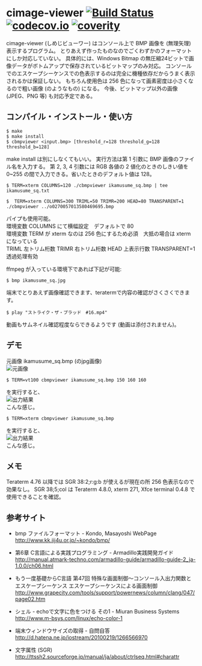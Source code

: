 # cimage-viewer [![Build Status](https://travis-ci.org/katakk/CBmpViewer.svg?branch=master)](https://travis-ci.org/katakk/CBmpViewer) [![codecov.io](https://codecov.io/github/katakk/CBmpViewer/coverage.svg?branch=master)](https://codecov.io/github/katakk/CBmpViewer?branch=master) [![coverity](https://scan.coverity.com/projects/11484/badge.svg)](https://scan.coverity.com/projects/katakk-cbmpviewer)

cimage-viewer (しめじビューワー) はコンソール上で BMP 画像を (無理矢理) 表示するプログラム。
とりあえず作ったものなのでごくわずかのフォーマットにしか対応していない。
具体的には、Windows Bitmap の無圧縮24ビットで画像データがボトムアップで保存されているビットマップのみ対応。
コンソールでのエスケープシーケンスでの色表示するのは完全に機種依存だからうまく表示されるかは保証しない。
もちろん使用色は 256 色になって画素密度は小さくなるので粗い画像 (のようなもの) になる。
今後、ビットマップ以外の画像 (JPEG、PNG 等) も対応予定である。


## コンパイル・インストール・使い方

```
$ make
$ make install
$ cbmpviewer <input.bmp> [threshold_r=128 threshold_g=128 threshold_b=128]
```

make install は別にしなくてもいい。
実行方法は第 1 引数に BMP 画像のファイル名を入力する。
第 2, 3, 4 引数には RGB 各値の 2 値化のときのしきい値を 0~255 の間で入力できる。省いたときのデフォルト値は 128。

```
$ TERM=xterm COLUMNS=120 ./cbmpviewer ikamusume_sq.bmp | tee ikamusume_sq.txt
```



```
$  TERM=xterm COLUMNS=300 TRIML=50 TRIMR=200 HEAD=80 TRANSPARENT=1 ./cbmpviewer ../o0270057013580469695.bmp
```

パイプも使用可能。  
環境変数 COLUMNS にて横幅設定　デフォルトで 80  
環境変数 TERM が xterm なのは 256 色にするため必須　大抵の場合は xterm になっている  
TRIML 左トリム桁数
TRIMR 右トリム桁数
HEAD 上表示行数
TRANSPARENT=1 透過処理有効

ffmpeg が入っている環境下であれば下記が可能:

```
$ bmp ikamusume_sq.jpg
```

端末でとりあえず画像確認できます、teratermで内容の確認がさくさくできます。

```
$ play "ストライク・ザ・ブラッド　#16.mp4"
```

動画もサムネイル確認程度ならできるようです (動画は添付されません)。


## デモ
元画像 ikamusume_sq.bmp (のjpg画像)  
![元画像](https://raw.github.com/kotarot/cimage-viewer/master/ikamusume_sq.jpg)  

```
$ TERM=vt100 cbmpviewer ikamusume_sq.bmp 150 160 160
```

を実行すると、  
![出力結果](https://raw.github.com/kotarot/cimage-viewer/master/Screenshot.png)  
こんな感じ。

```
$ TERM=xterm cbmpviewer ikamusume_sq.bmp
```

を実行すると、  
![出力結果](https://raw.github.com/katakk/CBmpViewer/master/Screenshot256.png)  
こんな感じ。

## メモ
Teraterm 4.76 以降では SGR 38:2;r:g:b が使えるが現在の所 256 色表示なので効果なし。
SGR 38;5;col は Teraterm 4.8.0, xterm 271, Xfce terminal 0.4.8 で使用できることを確認。

## 参考サイト
* bmp ファイルフォーマット - Kondo, Masayoshi WebPage  
http://www.kk.iij4u.or.jp/~kondo/bmp/

* 第6章 C言語による実践プログラミング - Armadillo実践開発ガイド  
http://manual.atmark-techno.com/armadillo-guide/armadillo-guide-2_ja-1.0.0/ch06.html

* もう一度基礎からC言語 第47回 特殊な画面制御～コンソール入出力関数とエスケープシーケンス エスケープシーケンスによる画面制御  
http://www.grapecity.com/tools/support/powernews/column/clang/047/page02.htm

* シェル - echoで文字に色をつける その1 - Miuran Business Systems  
http://www.m-bsys.com/linux/echo-color-1

* 端末ウィンドウサイズの取得 - 自問自答  
http://d.hatena.ne.jp/iostream/20100219/1266566970

* 文字属性 (SGR)  
http://ttssh2.sourceforge.jp/manual/ja/about/ctrlseq.html#charattr
